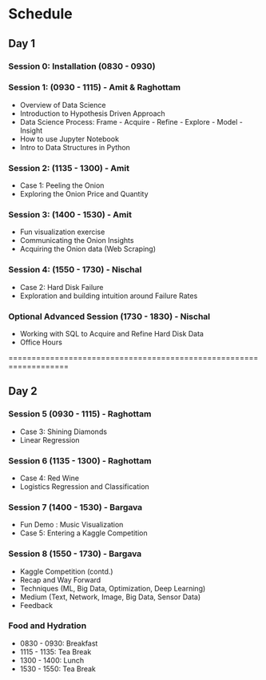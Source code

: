 # Schedule

## Day 1

### Session 0: Installation (0830 - 0930)

### Session 1: (0930 - 1115) - Amit & Raghottam
- Overview of Data Science
- Introduction to Hypothesis Driven Approach
- Data Science Process: Frame - Acquire - Refine - Explore - Model - Insight
- How to use Jupyter Notebook
- Intro to Data Structures in Python

### Session 2: (1135 - 1300) - Amit
- Case 1: Peeling the Onion
- Exploring the Onion Price and Quantity

### Session 3: (1400 - 1530) - Amit
- Fun visualization exercise
- Communicating the Onion Insights
- Acquiring the Onion data (Web Scraping)

### Session 4: (1550 - 1730) - Nischal
- Case 2: Hard Disk Failure
- Exploration and building intuition around Failure Rates

### Optional Advanced Session (1730 - 1830) - Nischal
- Working with SQL to Acquire and Refine Hard Disk Data
- Office Hours

===================================================================

## Day 2

### Session 5 (0930 - 1115) - Raghottam
- Case 3: Shining Diamonds
- Linear Regression

### Session 6 (1135 - 1300) - Raghottam
- Case 4: Red Wine
- Logistics Regression and Classification

### Session 7 (1400 - 1530) - Bargava
- Fun Demo : Music Visualization
- Case 5: Entering a Kaggle Competition

### Session 8 (1550 - 1730) - Bargava
- Kaggle Competition (contd.)
- Recap and Way Forward
- Techniques (ML, Big Data, Optimization, Deep Learning)
- Medium (Text, Network, Image, Big Data, Sensor Data)
- Feedback

### Food and Hydration
- 0830 - 0930: Breakfast
- 1115 - 1135: Tea Break
- 1300 - 1400: Lunch
- 1530 - 1550: Tea Break

